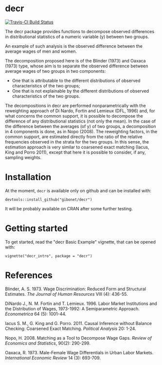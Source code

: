# decr

[![Travis-CI Build Status](https://travis-ci.org/gibonet/decr.svg?branch=master)](https://travis-ci.org/gibonet/decr)

The decr package provides functions to decompose observed differences in distributional statistics of a numeric variable (y) between two groups.

An example of such analysis is the observed difference between the average wages of men and women.

The decomposition proposed here is of the Blinder (1973) and Oaxaca (1973) type, whose aim is to separate the observed difference between average wages of two groups in two components:

- One that is attributable to the different distributions of observed characteristics of the two groups;
- One that is not explainable by the different distributions of observed characteristics of the two groups.

The decompositions in decr are performed nonparametrically with the reweighting approach of Di Nardo, Fortin and Lemieux (DFL, 1996) and, for what concerns the common support, it is possible to decompose the difference of any distributional statistics (not only the mean). In the case of the difference between the averages (of y) of two groups, a decomposition in 4 components is done, as in Nopo (2008). The reweighting factors, in the common support, are estimated directly from the ratio of the relative frequencies observed in the strata for the two groups. In this sense, the estimation approach is very similar to coarsened exact matching (Iacus, King and Porro 2011), except that here it is possible to consider, if any, sampling weights.


# Installation

At the moment, `decr` is available only on github and can be installed with:

```
devtools::install_github("gibonet/decr")
```

It will be probably available on CRAN after some further testing.


# Getting started



To get started, read the "decr Basic Example" vignette, that can be opened with:

```
vignette("decr_intro", package = "decr")
```



# References

Blinder, A. S. 1973. Wage Discrimination: Reduced Form and Structural Estimates. *The Journal of Human Resources* VIII (4): 436-55.

DiNardo J., N. M. Fortin and T. Lemieux. 1996. Labor Market Institutions and the Distribution of Wages, 1973-1992: A Semiparametric Approach. *Econometrica* 64 (5): 1001-44.

Iacus S. M., G. King and G. Porro. 2011. Causal Inference without Balance Checking: Coarsened Exact Matching. *Political Analysis* 20: 1-24.

Nopo, H. 2008. Matching as a Tool to Decompose Wage Gaps. *Review of Economics and Statistics*, 90(2): 290-299.

Oaxaca, R. 1973. Male-Female Wage Differentials in Urban Labor Markets. *International Economic Review* 14 (3): 693-709.
